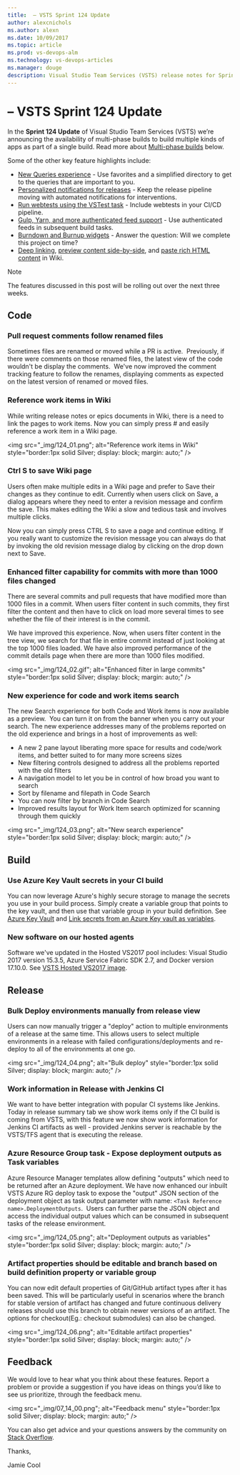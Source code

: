 ```yaml
---
title:  – VSTS Sprint 124 Update
author: alexcnichols
ms.author: alexn
ms.date: 10/09/2017
ms.topic: article
ms.prod: vs-devops-alm
ms.technology: vs-devops-articles
ms.manager: douge
description: Visual Studio Team Services (VSTS) release notes for Sprint 124 Update on October 9, 2017.
---
```


#  – VSTS Sprint 124 Update

In the **Sprint 124 Update** of Visual Studio Team Services (VSTS) we’re announcing the availability of multi-phase builds to build multiple kinds of apps as part of a single build. Read more about [Multi-phase builds](#multi-phase-builds) below.

Some of the other key feature highlights include:

* [New Queries experience](#new-queries-experience) - Use favorites and a simplified directory to get to the queries that are important to you.
* [Personalized notifications for releases](#personalized-notifications-for-releases) - Keep the release pipeline moving with automated notifications for interventions.
* [Run webtests using the VSTest task](#run-webtests-using-the-vstest-task) - Include webtests in your CI/CD pipeline.
* [Gulp, Yarn, and more authenticated feed support](#gulp-yarn-and-more-authenticated-feed-support) - Use authenticated feeds in subsequent build tasks.
* [Burndown and Burnup widgets](#burndown-and-burnup-widgets) - Answer the question: Will we complete this project on time?
* [Deep linking](#wiki-page-deep-linking), [preview content side-by-side](#preview-content-as-you-edit-wiki-pages), and [paste rich HTML content](#paste-rich-content-as-html) in Wiki.

> [!NOTE]
> The features discussed in this post will be rolling out over the next three weeks.

## Code

### Pull request comments follow renamed files

Sometimes files are renamed or moved while a PR is active.  Previously, if there were comments on those renamed files, the latest view of the code wouldn't be display the comments.  We've now improved the comment tracking feature to follow the renames, displaying comments as expected on the latest version of renamed or moved files.

### Reference work items in Wiki

While writing release notes or epics documents in Wiki, there is a need to link the pages to work items. Now you can simply press # and easily reference a work item in a Wiki page.

<img src="_img/124_01.png"; alt="Reference work items in Wiki" style="border:1px solid Silver; display: block; margin: auto;" />

### Ctrl S to save Wiki page

Users often make multiple edits in a Wiki page and prefer to Save their changes as they continue to edit. Currently when users click on Save, a dialog appears where they need to enter a revision message and confirm the save. This makes editing the Wiki a slow and tedious task and involves multiple clicks.

Now you can simply press CTRL S to save a page and continue editing. If you really want to customize the revision message you can always do that by invoking the old revision message dialog by clicking on the drop down next to Save.

### Enhanced filter capability for commits with more than 1000 files changed

There are several commits and pull requests that have modified more than 1000 files in a commit. When users filter content in such commits, they first filter the content and then have to click on load more several times to see whether the file of their interest is in the commit.

We have improved this experience. Now, when users filter content in the tree view, we search for that file in entire commit instead of just looking at the top 1000 files loaded. We have also improved performance of the commit details page when there are more than 1000 files modified.

<img src="_img/124_02.gif"; alt="Enhanced filter in large commits" style="border:1px solid Silver; display: block; margin: auto;" />

### New experience for code and work items search

The new Search experience for both Code and Work items is now available as a preview.  You can turn it on from the banner when you carry out your search. The new experience addresses many of the problems reported on the old experience and brings in a host of improvements as well:

* A new 2 pane layout liberating more space for results and code/work items, and better suited to for many more screens sizes
* New filtering controls designed to address all the problems reported with the old filters
* A navigation model to let you be in control of how broad you want to search
* Sort by filename and filepath in Code Search
* You can now filter by branch in Code Search
* Improved results layout for Work Item search optimized for scanning through them quickly

<img src="_img/124_03.png"; alt="New search experience" style="border:1px solid Silver; display: block; margin: auto;" />

## Build

### Use Azure Key Vault secrets in your CI build

You can now leverage Azure's highly secure storage to manage the secrets you use in your build process.
Simply create a variable group that points to the key vault, and then use that variable group in your build definition.
See [Azure Key Vault](https://azure.microsoft.com/en-us/services/key-vault/) and [Link secrets from an Azure Key vault as variables](https://docs.microsoft.com/en-us/vsts/build-release/concepts/library/variable-groups).

### New software on our hosted agents

Software we've updated in the Hosted VS2017 pool includes: Visual Studio 2017 version 15.3.5, Azure Service Fabric SDK 2.7, and Docker version 17.10.0. See [VSTS Hosted VS2017 image](https://go.microsoft.com/fwlink/?linkid=859172).

## Release

### Bulk Deploy environments manually from release view

Users can now manually trigger a "deploy" action to multiple environments of a release at the same time. This allows users to select multiple environments in a release with failed configurations/deployments and re-deploy to all of the environments at one go.

<img src="_img/124_04.png"; alt="Bulk deploy" style="border:1px solid Silver; display: block; margin: auto;" />

### Work information in Release with Jenkins CI

We want to have better integration with popular CI systems like Jenkins. Today in release summary tab we show work items only if the CI build is coming from VSTS, with this feature we now show work information for Jenkins CI artifacts as well - provided Jenkins server is reachable by the VSTS/TFS agent that is executing the release.

### Azure Resource Group task - Expose deployment outputs as Task variables

Azure Resource Manager templates allow defining "outputs" which need to be returned after an Azure deployment.
We have now enhanced our inbuilt VSTS Azure RG deploy task to expose the "output" JSON section of the deployment object as task output parameter with name: `<Task Reference name>.DeploymentOutputs`.  Users can further parse the JSON object and access the individual output values which can be consumed in subsequent tasks of the release environment.

<img src="_img/124_05.png"; alt="Deployment outputs as variables" style="border:1px solid Silver; display: block; margin: auto;" />

### Artifact properties should be editable and branch based on build definition property or variable group

You can now edit default properties of Git/GitHub artifact types after it has been saved. This will be particularly useful in scenarios where the branch for stable version of artifact has changed and future continuous delivery releases should use this branch to obtain newer versions of an artifact. The options for checkout(Eg.: checkout submodules) can also be changed.

<img src="_img/124_06.png"; alt="Editable artifact properties" style="border:1px solid Silver; display: block; margin: auto;" />

## Feedback

We would love to hear what you think about these features. Report a problem or provide a suggestion if you have ideas on things you’d like to see us prioritize, through the feedback menu.

<img src="_img/07_14_00.png"; alt="Feedback menu" style="border:1px solid Silver; display: block; margin: auto;" />

You can also get advice and your questions answers by the community on [Stack Overflow](https://stackoverflow.com/questions/tagged/vsts).

Thanks,

Jamie Cool